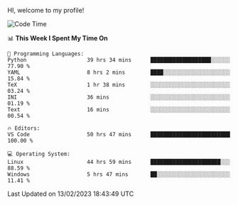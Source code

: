 HI, welcome to my profile!
<!--START_SECTION:waka-->
![Code Time](http://img.shields.io/badge/Code%20Time-512%20hrs%207%20mins-blue)

📊 **This Week I Spent My Time On** 

```text
💬 Programming Languages: 
Python                   39 hrs 34 mins      ███████████████████░░░░░░   77.90 % 
YAML                     8 hrs 2 mins        ████░░░░░░░░░░░░░░░░░░░░░   15.84 % 
TeX                      1 hr 38 mins        ░░░░░░░░░░░░░░░░░░░░░░░░░   03.24 % 
INI                      36 mins             ░░░░░░░░░░░░░░░░░░░░░░░░░   01.19 % 
Text                     16 mins             ░░░░░░░░░░░░░░░░░░░░░░░░░   00.54 % 

🔥 Editors: 
VS Code                  50 hrs 47 mins      █████████████████████████   100.00 % 

💻 Operating System: 
Linux                    44 hrs 59 mins      ██████████████████████░░░   88.59 % 
Windows                  5 hrs 47 mins       ██░░░░░░░░░░░░░░░░░░░░░░░   11.41 % 

```


 Last Updated on 13/02/2023 18:43:49 UTC
<!--END_SECTION:waka-->
